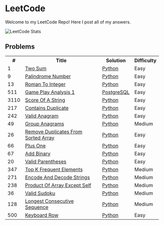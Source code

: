 # LeetCode

Welcome to my LeetCode Repo! Here I post all of my answers.

![LeetCode Stats](https://leetcard.jacoblin.cool/mitchellkolb?ext=heatmap)

## Problems

<table width="300">
    <tr>
        <th> # </th>
        <th> Title </th>
        <th> Solution </th>
        <th> Difficulty </th>
    </tr>
    <tr>
        <td> 1 </td>
        <td><a href="https://leetcode.com/problems/two-sum">Two Sum</a></td>
        <td>
            <!-- <a href="./algorithms/cpp/two_sum/two_sum.cpp">C++</a>,  -->
            <a href="./algorithms/python/1/two-sum.py">Python</a>
        </td>
        <td>Easy</td>
    </tr>
    <tr>
        <td> 9 </td>
        <td>
            <a href="https://leetcode.com/problems/palindrome-number">Palindrome Number</a>
        </td>
        <td>
            <a href="./algorithms/python/9/palindrome-number.py">Python</a>
        </td>
        <td>Easy</td> 
    </tr>
    <tr>
        <td>13</td>
        <td>
            <a href="https://leetcode.com/problems/roman-to-integer">
                Roman To Integer
            </a>
        </td>
        <td>
            <a href="./algorithms/python/13/roman-to-integer.py">Python</a>
        </td>
        <td>Easy</td>
    </tr>
    <tr>
        <tr>
        <td>511</td>
        <td>
            <a href="https://leetcode.com/problems/game-play-analysis-i/">
                Game Play Analysis 1
            </a>
        </td>
        <td>
            <a href="./algorithms/sql/511/game-play-analysis-i.sql">PostgreSQL</a>
        </td>
        <td>Easy</td>
    </tr>
    <tr>
        <tr>
        <td>3110</td>
        <td>
            <a href="https://leetcode.com/problems/score-of-a-string/">
                Score Of A String
            </a>
        </td>
        <td>
            <a href="./algorithms/python/3110/score-of-a-string.py">
                Python
            </a>
        </td>
        <td>Easy</td>
    </tr>
    <tr>
        <td>217</td>
        <td>
            <a href="https://leetcode.com/problems/contains-duplicate/">
                Contains Duplicate
            </a>
        </td>
        <td>
            <a href="./algorithms/python/217/contains-duplicate.py">
                Python
            </a>
        </td>
        <td>Easy</td>
    </tr>
    <tr>
        <td>242</td>
        <td>
            <a href="https://leetcode.com/problems/valid-anagram/">
                Valid Anagram
            </a>
        </td>
        <td>
            <a href="./algorithms/python/242/valid-anagram.py">
                Python
            </a>
        </td>
        <td>Easy</td>
    </tr>
    <tr>
        <td>49</td>
        <td>
            <a href="https://leetcode.com/problems/group-anagrams/">
                Group Anagrams
            </a>
        </td>
        <td>
            <a href="./algorithms/python/49/group-anagrams.py">
                Python
            </a>
        </td>
        <td>Medium</td>
    </tr>
    <tr>
        <td>26</td>
        <td>
            <a href="https://leetcode.com/problems/remove-duplicates-from-sorted-array/">
                Remove Duplicates From Sorted Array
            </a>
        </td>
        <td>
            <a href="./algorithms/python/26/remove-duplicates-from-sorted-array.py">
                Python
            </a>
        </td>
        <td>Easy</td>
    </tr>
    <tr>
        <td>66</td>
        <td>
            <a href="https://leetcode.com/problems/plus-one/">
                Plus One
            </a>
        </td>
        <td>
            <a href="./algorithms/python/66/plus-one.py">
                Python
            </a>
        </td>
        <td>Easy</td>
    </tr>
    <tr>
        <td>67</td>
        <td>
            <a href="https://leetcode.com/problems/add-binary/">
                Add Binary
            </a>
        </td>
        <td>
            <a href="./algorithms/python/67/add-binary.py">
                Python
            </a>
        </td>
        <td>Easy</td>
    </tr>
    <tr>
        <td>20</td>
        <td>
            <a href="https://leetcode.com/problems/valid-parentheses/">
                Valid Parentheses
            </a>
        </td>
        <td>
            <a href="./algorithms/python/20/valid-parentheses.py">
                Python
            </a>
        </td>
        <td>Easy</td>
    </tr>
    <tr>
        <td>347</td>
        <td>
            <a href="https://leetcode.com/problems/top-k-frequent-elements/">
                Top K Frequent Elements
            </a>
        </td>
        <td>
            <a href="./algorithms/python/347/top-k-frequent-elements.py">
                Python
            </a>
        </td>
        <td>Medium</td>
    </tr>
    <tr>
        <td>271</td>
        <td>
            <a href="https://leetcode.com/problems/encode-and-decode-strings/">
                Encode And Decode Strings
            </a>
        </td>
        <td>
            <a href="./algorithms/python/271/encode-and-decode-strings.py">
                Python
            </a>
        </td>
        <td>Medium</td>
    </tr>
    <tr>
        <td>238</td>
        <td>
            <a href="https://leetcode.com/problems/product-of-array-except-self/">
                Product Of Array Except Self
            </a>
        </td>
        <td>
            <a href="./algorithms/python/238/product-of-array-except-self.py">
                Python
            </a>
        </td>
        <td>Medium</td>
    </tr>
    <tr>
        <td>36</td>
        <td>
            <a href="https://leetcode.com/problems/valid-sudoku/">
                Valid Sudoku
            </a>
        </td>
        <td>
            <a href="./algorithms/python/36/valid-sudoku.py">
                Python
            </a>
        </td>
        <td>Medium</td>
    </tr>
    <tr>
        <td>128</td>
        <td>
            <a href="https://leetcode.com/problems/longest-consecutive-sequence/">
                Longest Consecutive Sequence
            </a>
        </td>
        <td>
            <a href="./algorithms/python/128/longest-consecutive-sequence.py">
                Python
            </a>
        </td>
        <td>Medium</td>
    </tr>
    <tr>
        <td>500</td>
        <td>
            <a href="https://leetcode.com/problems/keyboard-row/">
                Keyboard Row
            </a>
        </td>
        <td>
            <a href="./algorithms/python/500/keyboard-row.py">
                Python
            </a>
        </td>
        <td>Easy</td>
    </tr>
